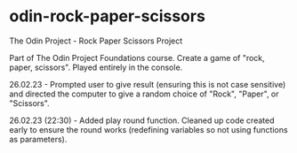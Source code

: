 # odin-rock-paper-scissors
The Odin Project - Rock Paper Scissors Project

Part of The Odin Project Foundations course. Create a game of "rock, paper, scissors". Played entirely in the console.

26.02.23 - Prompted user to give result (ensuring this is not case sensitive) and directed the computer to give a random choice of "Rock", "Paper", or "Scissors".

26.02.23 (22:30) - Added play round function. Cleaned up code created early to ensure the round works (redefining variables so not using functions as parameters).